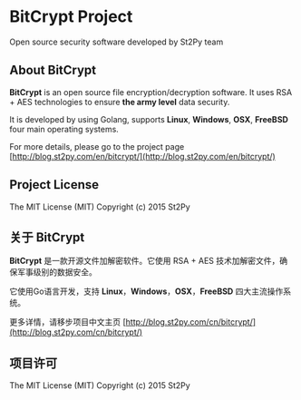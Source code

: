 BitCrypt Project
================

Open source security software developed by St2Py team

## About BitCrypt

**BitCrypt** is an open source file encryption/decryption software. It uses RSA + AES technologies to ensure **the army level** data security.

It is developed by using Golang, supports **Linux**, **Windows**, **OSX**, **FreeBSD** four main operating systems.

For more details, please go to the project page [http://blog.st2py.com/en/bitcrypt/](http://blog.st2py.com/en/bitcrypt/)

## Project License

The MIT License (MIT)
Copyright (c) 2015 St2Py


## 关于 BitCrypt

**BitCrypt** 是一款开源文件加解密软件。它使用 RSA + AES 技术加解密文件，确保军事级别的数据安全。

它使用Go语言开发，支持 **Linux**，**Windows**，**OSX**，**FreeBSD** 四大主流操作系统。

更多详情，请移步项目中文主页 [http://blog.st2py.com/cn/bitcrypt/](http://blog.st2py.com/cn/bitcrypt/)

## 项目许可

The MIT License (MIT)
Copyright (c) 2015 St2Py

